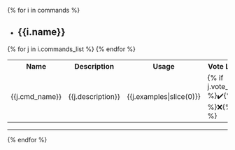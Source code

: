 {% for i in commands %}
- ## __{{i.name}}__

<table>
  <tr>
    <th>Name</th>
    <th>Description</th>
    <th>Usage</th>
    <th>Vote Locked</th>
  </tr>
  {% for j in i.commands_list %}
  <tr>
    <td>{{j.cmd_name}}</td>
    <td>{{j.description}}</td>
    <td>{{j.examples|slice(0)}}</td>
    <td>{% if j.vote_locked %}✔️{% else %}❌{% endif %}</td>
  </tr>
  {% endfor %}
</table>

***
{% endfor %}
